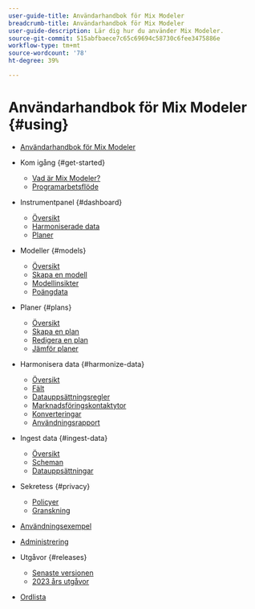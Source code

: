 ```yaml
---
user-guide-title: Användarhandbok för Mix Modeler
breadcrumb-title: Användarhandbok för Mix Modeler
user-guide-description: Lär dig hur du använder Mix Modeler.
source-git-commit: 515abfbaece7c65c69694c58730c6fee3475886e
workflow-type: tm+mt
source-wordcount: '78'
ht-degree: 39%

---
```



# Användarhandbok för Mix Modeler {#using}

+ [Användarhandbok för Mix Modeler](/help/overview.md)

+ Kom igång {#get-started}
   + [Vad är Mix Modeler?](/help/get-started/about.md)
   + [Programarbetsflöde](/help/get-started/workflow.md)

+ Instrumentpanel {#dashboard}
   + [Översikt](/help/dashboard/overview.md)
   + [Harmoniserade data](/help/dashboard/harmonized-data.md)
   + [Planer](/help/dashboard/plans.md)

+ Modeller {#models}
   + [Översikt](/help/models/overview.md)
   + [Skapa en modell](/help/models/create.md)
   + [Modellinsikter](/help/models/insights.md)
   + [Poängdata](/help/models/scoring-data.md)

+ Planer {#plans}
   + [Översikt](/help/plans/overview.md)
   + [Skapa en plan](/help/plans/create.md)
   + [Redigera en plan](/help/plans/edit.md)
   + [Jämför planer](/help/plans/compare.md)

+ Harmonisera data {#harmonize-data}
   + [Översikt](/help/harmonize-data/overview.md)
   + [Fält](/help/harmonize-data/fields.md)
   + [Datauppsättningsregler](/help/harmonize-data/dataset-rules.md)
   + [Marknadsföringskontaktytor](/help/harmonize-data/marketing-touchpoints.md)
   + [Konverteringar](/help/harmonize-data/conversions.md)
   + [Användningsrapport](/help/harmonize-data/usage-report.md)

+ Ingest data {#ingest-data}
   + [Översikt](/help/ingest-data/overview.md)
   + [Scheman](/help/ingest-data/schemas.md)
   + [Datauppsättningar](/help/ingest-data/datasets.md)

+ Sekretess {#privacy}
   + [Policyer](/help/privacy/policies.md)
   + [Granskning](/help/privacy/audits.md)

+ [Användningsexempel](/help/main-guide/use-cases.md)

+ [Administrering](/help/main-guide/administration.md)

+ Utgåvor {#releases}
   + [Senaste versionen](/help/releases/latest.md)
   + [2023 års utgåvor](/help/releases/2023.md)

+ [Ordlista](/help/main-guide/glossary.md)


